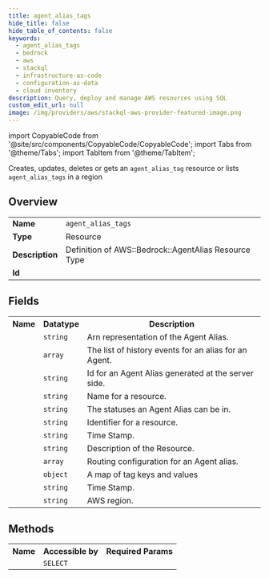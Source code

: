 ```yaml
---
title: agent_alias_tags
hide_title: false
hide_table_of_contents: false
keywords:
  - agent_alias_tags
  - bedrock
  - aws
  - stackql
  - infrastructure-as-code
  - configuration-as-data
  - cloud inventory
description: Query, deploy and manage AWS resources using SQL
custom_edit_url: null
image: /img/providers/aws/stackql-aws-provider-featured-image.png
---
```


import CopyableCode from '@site/src/components/CopyableCode/CopyableCode';
import Tabs from '@theme/Tabs';
import TabItem from '@theme/TabItem';

Creates, updates, deletes or gets an <code>agent_alias_tag</code> resource or lists <code>agent_alias_tags</code> in a region

## Overview
<table><tbody>
<tr><td><b>Name</b></td><td><code>agent_alias_tags</code></td></tr>
<tr><td><b>Type</b></td><td>Resource</td></tr>
<tr><td><b>Description</b></td><td>Definition of AWS::Bedrock::AgentAlias Resource Type</td></tr>
<tr><td><b>Id</b></td><td><CopyableCode code="aws.bedrock.agent_alias_tags" /></td></tr>
</tbody></table>

## Fields
<table><tbody><tr><th>Name</th><th>Datatype</th><th>Description</th></tr><tr><td><CopyableCode code="agent_alias_arn" /></td><td><code>string</code></td><td>Arn representation of the Agent Alias.</td></tr>
<tr><td><CopyableCode code="agent_alias_history_events" /></td><td><code>array</code></td><td>The list of history events for an alias for an Agent.</td></tr>
<tr><td><CopyableCode code="agent_alias_id" /></td><td><code>string</code></td><td>Id for an Agent Alias generated at the server side.</td></tr>
<tr><td><CopyableCode code="agent_alias_name" /></td><td><code>string</code></td><td>Name for a resource.</td></tr>
<tr><td><CopyableCode code="agent_alias_status" /></td><td><code>string</code></td><td>The statuses an Agent Alias can be in.</td></tr>
<tr><td><CopyableCode code="agent_id" /></td><td><code>string</code></td><td>Identifier for a resource.</td></tr>
<tr><td><CopyableCode code="created_at" /></td><td><code>string</code></td><td>Time Stamp.</td></tr>
<tr><td><CopyableCode code="description" /></td><td><code>string</code></td><td>Description of the Resource.</td></tr>
<tr><td><CopyableCode code="routing_configuration" /></td><td><code>array</code></td><td>Routing configuration for an Agent alias.</td></tr>
<tr><td><CopyableCode code="tags" /></td><td><code>object</code></td><td>A map of tag keys and values</td></tr>
<tr><td><CopyableCode code="updated_at" /></td><td><code>string</code></td><td>Time Stamp.</td></tr>
<tr><td><CopyableCode code="region" /></td><td><code>string</code></td><td>AWS region.</td></tr>
</tbody></table>

## Methods

<table><tbody>
  <tr>
    <th>Name</th>
    <th>Accessible by</th>
    <th>Required Params</th>
  </tr>
  <tr>
    <td><CopyableCode code="view" /></td>
    <td><code>SELECT</code></td>
    <td><CopyableCode code="region" /></td>
  </tr>
</tbody></table>








